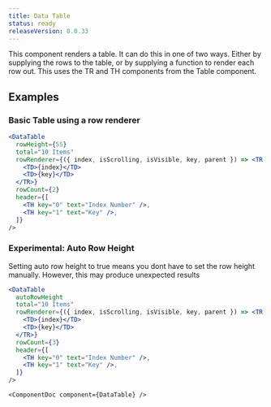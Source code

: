 ```yaml
---
title: Data Table
status: ready
releaseVersion: 0.0.33
---
```


This component renders a table. It can do this in one of two ways. Either by supplying the rows to the table, or by supplying a function to render each row out. This uses the TR and TH components from the Table component.

## Examples

### Basic Table using a row renderer
```.jsx
<DataTable
  rowHeight={55}
  total="10 Items"
  rowRenderer={({ index, isScrolling, isVisible, key, parent }) => <TR key={key}>
    <TD>{index}</TD>
    <TD>{key}</TD>
  </TR>}
  rowCount={2}
  header={[
    <TH key="0" text="Index Number" />,
    <TH key="1" text="Key" />,
  ]}
/>
```

### Experimental: Auto Row Height

Setting auto row height to true means you dont have to set the row height manually. However, this may produce unexpected results
```.jsx
<DataTable
  autoRowHeight
  total="10 Items"
  rowRenderer={({ index, isScrolling, isVisible, key, parent }) => <TR key={key}>
    <TD>{index}</TD>
    <TD>{key}</TD>
  </TR>}
  rowCount={3}
  header={[
    <TH key="0" text="Index Number" />,
    <TH key="1" text="Key" />,
  ]}
/>
```

```!jsx
<ComponentDoc component={DataTable} />
```